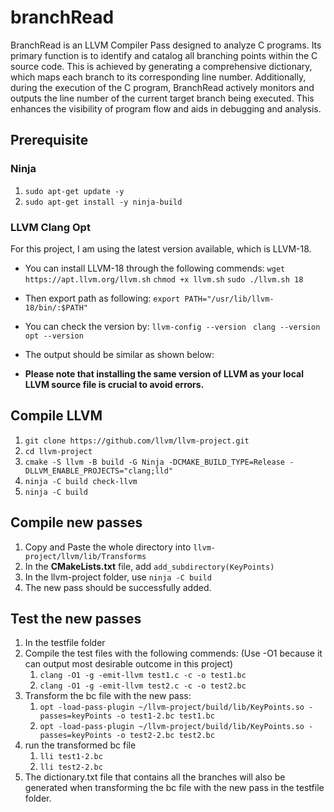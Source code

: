 # branchRead
BranchRead is an LLVM Compiler Pass designed to analyze C programs. Its primary function is to identify and catalog all branching points within the C source code. This is achieved by generating a comprehensive dictionary, which maps each branch to its corresponding line number. Additionally, during the execution of the C program, BranchRead actively monitors and outputs the line number of the current target branch being executed. This enhances the visibility of program flow and aids in debugging and analysis.

## Prerequisite

### Ninja
1. `sudo apt-get update -y`
2. `sudo apt-get install -y ninja-build`

### LLVM Clang Opt
For this project, I am using the latest version available, which is LLVM-18.
- You can install LLVM-18 through the following commends:
`wget https://apt.llvm.org/llvm.sh`
`chmod +x llvm.sh`
`sudo ./llvm.sh 18`
- Then export path as following: `export PATH="/usr/lib/llvm-18/bin/:$PATH"`
- You can check the version by: `llvm-config --version` ` clang --version` `opt --version`
- The output should be similar as shown below:

- __Please note that installing the same version of LLVM as your local LLVM source file is crucial to avoid errors.__


## Compile LLVM
1. `git clone https://github.com/llvm/llvm-project.git`
2. `cd llvm-project`
3. `cmake -S llvm -B build -G Ninja -DCMAKE_BUILD_TYPE=Release -DLLVM_ENABLE_PROJECTS="clang;lld"`
4. `ninja -C build check-llvm`
5. `ninja -C build`

## Compile new passes
1. Copy and Paste the whole directory into `llvm-project/llvm/lib/Transforms`
2. In the __CMakeLists.txt__ file, add `add_subdirectory(KeyPoints)`
3. In the llvm-project folder, use `ninja -C build`
4. The new pass should be successfully added.


## Test the new passes
1. In the testfile folder
2. Compile the test files with the following commends: (Use -O1 because it can output most desirable outcome in this project)
    1. `clang -O1 -g -emit-llvm test1.c -c -o test1.bc`
    2. `clang -O1 -g -emit-llvm test2.c -c -o test2.bc`
3. Transform the bc file with the new pass:
    1.  `opt -load-pass-plugin ~/llvm-project/build/lib/KeyPoints.so -passes=keyPoints -o test1-2.bc test1.bc`
    2.  `opt -load-pass-plugin ~/llvm-project/build/lib/KeyPoints.so -passes=keyPoints -o test2-2.bc test2.bc`
4. run the transformed bc file
    1.  `lli test1-2.bc`
    2.  `lli test2-2.bc`
5. The dictionary.txt file that contains all the branches will also be generated when transforming the bc file with the new pass in the testfile folder.

